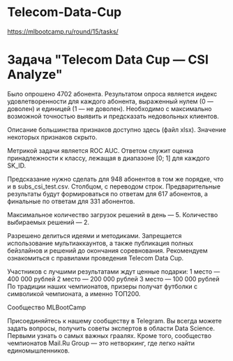 # Telecom-Data-Cup

https://mlbootcamp.ru/round/15/tasks/

# Задача "Telecom Data Cup — CSI Analyze"

Было опрошено 4702 абонента. Результатом опроса является индекс удовлетворенности для каждого абонента, выраженный нулем (0 — доволен) и единицей (1 — не доволен). Необходимо с максимально возможной точностью выявить и предсказать недовольных клиентов.

Описание большинства признаков доступно здесь (файл xlsx). Значение некоторых признаков скрыто.

Метрикой задачи является ROC AUC. Ответом служит оценка принадлежности к классу, лежащая в диапазоне [0; 1] для каждого SK_ID.

Предсказание нужно сделать для 948 абонентов в том же порядке, что и в subs_csi_test.csv. Столбцом, с переводом строк. Предварительные результаты будут формироваться по ответам для 617 абонентов, а финальные по ответам для 331 абонентов.

Максимальное количество загрузок решений в день — 5.
Количество выбираемых решений — 2.

Разрешено делиться идеями и методиками. Запрещается использование мультиаккаунтов, а также публикация полных бейзлайнов и решений до окончания соревнования. Рекомендуем ознакомиться с правилами проведения Telecom Data Cup.

Участников с лучшими результатами ждут ценные подарки: 
1 место — 400 000 рублей 
2 место — 200 000 рублей 
3 место — 100 000 рублей 
По традиции наших чемпионатов, призеры получат футболки с символикой чемпионата, а именно ТОП200.

Сообщество MLBootCamp

Присоединяйтесь к нашему сообществу в Telegram. Вы всегда можете задать вопросы, получить советы экспертов в области Data Science. Первыми узнать о самых важных граалях. Кроме того, сообщество чемпионатов Mail.Ru Group — это нетворкинг, где легко найти единомышленников. 
